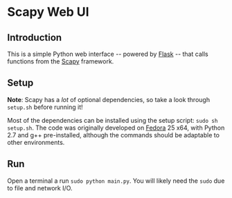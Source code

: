 # Scapy Web UI

## Introduction
This is a simple Python web interface -- powered by [Flask][flask] -- that calls functions from the [Scapy][scapy] framework.

## Setup
**Note**: Scapy has a _lot_ of optional dependencies, so take a look through `setup.sh` before running it!

Most of the dependencies can be installed using the setup script: `sudo sh setup.sh`. The code was originally developed on [Fedora][fedora] 25 x64, with Python 2.7 and g++ pre-installed, although the commands should be adaptable to other environments.

## Run

Open a terminal a run `sudo python main.py`. You will likely need the `sudo` due to file and network I/O.

[fedora]: https://getfedora.org/
[flask]: http://flask.pocoo.org/ "Welcome | Flask (A Python Microframework)"
[scapy]: http://secdev.org/projects/scapy/
